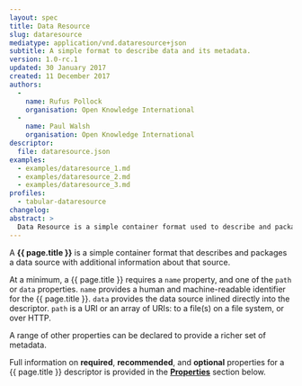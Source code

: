 ```yaml
---
layout: spec
title: Data Resource
slug: dataresource
mediatype: application/vnd.dataresource+json
subtitle: A simple format to describe data and its metadata.
version: 1.0-rc.1
updated: 30 January 2017
created: 11 December 2017
authors:
  -
    name: Rufus Pollock
    organisation: Open Knowledge International
  -
    name: Paul Walsh
    organisation: Open Knowledge International
descriptor:
  file: dataresource.json
examples:
  - examples/dataresource_1.md
  - examples/dataresource_2.md
  - examples/dataresource_3.md
profiles:
  - tabular-dataresource
changelog:
abstract: >
  Data Resource is a simple container format used to describe and package a data source with additional metadata about that data source. By providing a minimum set of required properties and a range of optional properties, the format enables a simple contract for data interoperability that is governed by minimalism.
---
```


A **{{ page.title }}** is a simple container format that describes and packages a data source with additional information about that source.

At a minimum, a {{ page.title }} requires a `name` property, and one of the `path` or `data` properties. `name` provides a human and machine-readable identifier for the {{ page.title }}. `data` provides the data source inlined directly into the descriptor. `path` is a URI or an array of URIs: to a file(s) on a file system, or over HTTP.

A range of other properties can be declared to provide a richer set of metadata.

Full information on **required**, **recommended**, and **optional** properties for a {{ page.title }} descriptor is provided in the [**Properties**](#properties) section below.
